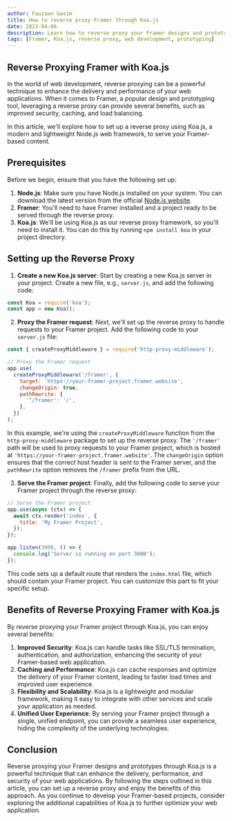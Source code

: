 ```yaml
---
author: Fauzaan Gasim
title: How to reverse proxy Framer through Koa.js
date: 2023-04-06
description: Learn how to reverse proxy your Framer designs and prototypes through Koa.js, a popular Node.js web framework, to serve your interactive content seamlessly.
tags: [Framer, Koa.js, reverse proxy, web development, prototyping]
---
```


## Reverse Proxying Framer with Koa.js

In the world of web development, reverse proxying can be a powerful technique to enhance the delivery and performance of your web applications. When it comes to Framer, a popular design and prototyping tool, leveraging a reverse proxy can provide several benefits, such as improved security, caching, and load balancing.

In this article, we'll explore how to set up a reverse proxy using Koa.js, a modern and lightweight Node.js web framework, to serve your Framer-based content.

## Prerequisites

Before we begin, ensure that you have the following set up:

1. **Node.js**: Make sure you have Node.js installed on your system. You can download the latest version from the official [Node.js website](https://nodejs.org/).
2. **Framer**: You'll need to have Framer installed and a project ready to be served through the reverse proxy.
3. **Koa.js**: We'll be using Koa.js as our reverse proxy framework, so you'll need to install it. You can do this by running `npm install koa` in your project directory.

## Setting up the Reverse Proxy

1. **Create a new Koa.js server**: Start by creating a new Koa.js server in your project. Create a new file, e.g., `server.js`, and add the following code:

```javascript
const Koa = require('koa');
const app = new Koa();
```

2. **Proxy the Framer request**: Next, we'll set up the reverse proxy to handle requests to your Framer project. Add the following code to your `server.js` file:

```javascript
const { createProxyMiddleware } = require('http-proxy-middleware');

// Proxy the Framer request
app.use(
  createProxyMiddleware('/framer', {
    target: 'https://your-framer-project.framer.website',
    changeOrigin: true,
    pathRewrite: {
      '^/framer': '/',
    },
  })
);
```

In this example, we're using the `createProxyMiddleware` function from the `http-proxy-middleware` package to set up the reverse proxy. The `'/framer'` path will be used to proxy requests to your Framer project, which is hosted at `'https://your-framer-project.framer.website'`. The `changeOrigin` option ensures that the correct host header is sent to the Framer server, and the `pathRewrite` option removes the `/framer` prefix from the URL.

3. **Serve the Framer project**: Finally, add the following code to serve your Framer project through the reverse proxy:

```javascript
// Serve the Framer project
app.use(async (ctx) => {
  await ctx.render('index', {
    title: 'My Framer Project',
  });
});

app.listen(3000, () => {
  console.log('Server is running on port 3000');
});
```

This code sets up a default route that renders the `index.html` file, which should contain your Framer project. You can customize this part to fit your specific setup.

## Benefits of Reverse Proxying Framer with Koa.js

By reverse proxying your Framer project through Koa.js, you can enjoy several benefits:

1. **Improved Security**: Koa.js can handle tasks like SSL/TLS termination, authentication, and authorization, enhancing the security of your Framer-based web application.
2. **Caching and Performance**: Koa.js can cache responses and optimize the delivery of your Framer content, leading to faster load times and improved user experience.
3. **Flexibility and Scalability**: Koa.js is a lightweight and modular framework, making it easy to integrate with other services and scale your application as needed.
4. **Unified User Experience**: By serving your Framer project through a single, unified endpoint, you can provide a seamless user experience, hiding the complexity of the underlying technologies.

## Conclusion

Reverse proxying your Framer designs and prototypes through Koa.js is a powerful technique that can enhance the delivery, performance, and security of your web applications. By following the steps outlined in this article, you can set up a reverse proxy and enjoy the benefits of this approach. As you continue to develop your Framer-based projects, consider exploring the additional capabilities of Koa.js to further optimize your web application.